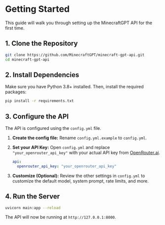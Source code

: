 # Getting Started

This guide will walk you through setting up the MinecraftGPT API for the first time.

## 1. Clone the Repository
```bash
git clone https://github.com/MinecraftGPT/minecraft-gpt-api.git
cd minecraft-gpt-api
```

## 2. Install Dependencies
Make sure you have Python 3.8+ installed. Then, install the required packages:
```bash
pip install -r requirements.txt
```

## 3. Configure the API
The API is configured using the `config.yml` file.

1.  **Create the config file:**
    Rename `config.yml.example` to `config.yml`.

2.  **Set your API Key:**
    Open `config.yml` and replace `"your_openrouter_api_key"` with your actual API key from [OpenRouter.ai](https://openrouter.ai/).

    ```yaml
    api:
      openrouter_api_key: "your_openrouter_api_key"
    ```

3.  **Customize (Optional):**
    Review the other settings in `config.yml` to customize the default model, system prompt, rate limits, and more.

## 4. Run the Server
```bash
uvicorn main:app --reload
```
The API will now be running at `http://127.0.0.1:8000`.
